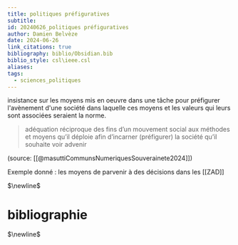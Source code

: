 ```yaml
---
title: politiques préfiguratives
subtitle: 
id: 20240626_politiques préfiguratives
author: Damien Belvèze
date: 2024-06-26
link_citations: true
bibliography: biblio/Obsidian.bib
biblio_style: csl\ieee.csl
aliases: 
tags:
  - sciences_politiques
---
```

insistance sur les moyens mis en oeuvre dans une tâche pour préfigurer l'avènement d'une société dans laquelle ces moyens et les valeurs qui leurs sont associées seraient la norme. 

>adéquation réciproque des fins d’un mouvement social aux méthodes et moyens qu’il déploie afin d’incarner (préfigurer) la société qu’il souhaite voir advenir

(source: [[@masuttiCommunsNumeriquesSouverainete2024]])

Exemple donné : les moyens de parvenir à des décisions dans les [[ZAD]]



$\newline$
# bibliographie
$\newline$






